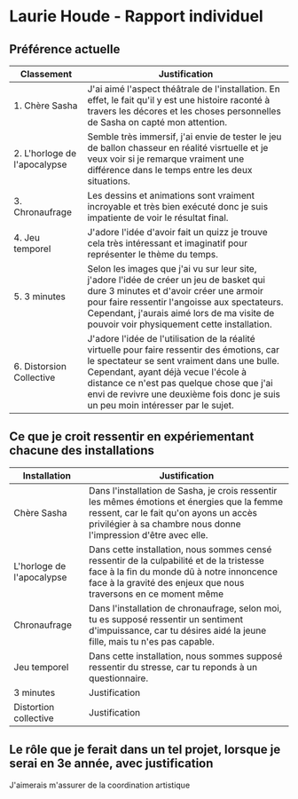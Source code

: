 # Laurie Houde - Rapport individuel

##  Préférence actuelle

| Classement | Justification |
| ----------- | ----------- |
| 1. Chère Sasha | J'ai aimé l'aspect théâtrale de l'installation. En effet, le fait qu'il y est une histoire raconté à travers les décores et les choses personnelles de Sasha on capté mon attention. |
| 2. L'horloge de l'apocalypse | Semble très immersif, j'ai envie de tester le jeu de ballon chasseur en réalité visrtuelle et je veux voir si je remarque vraiment une différence dans le temps entre les deux situations. |
| 3. Chronaufrage | Les dessins et animations sont vraiment incroyable et très bien exécuté donc je suis impatiente de voir le résultat final. |
| 4. Jeu temporel | J'adore l'idée d'avoir fait un quizz je trouve cela très intéressant et imaginatif pour représenter le thème du temps. |
| 5. 3 minutes |  Selon les images que j'ai vu sur leur site, j'adore l'idée de créer un jeu de basket qui dure 3 minutes et d'avoir créer une armoir pour faire ressentir l'angoisse aux spectateurs. Cependant, j'aurais aimé lors de ma visite de pouvoir voir physiquement cette installation. |
| 6. Distorsion Collective| J'adore l'idée de l'utilisation de la réalité virtuelle pour faire ressentir des émotions, car le spectateur se sent vraiment dans une bulle. Cependant, ayant déjà vecue l'école à distance ce n'est pas quelque chose que j'ai envi de revivre une deuxième fois donc je suis un peu moin intéresser par le sujet.|

##  Ce que je croit ressentir en expériementant chacune des installations

| Installation | Justification |
| ----------- | ----------- |
| Chère Sasha | Dans l'installation de Sasha, je crois ressentir les mêmes émotions et énergies que la femme ressent, car le fait qu'on ayons un accès privilégier à sa chambre nous donne l'impression d'être avec elle. |
| L'horloge de l'apocalypse| Dans cette installation, nous sommes censé ressentir de la culpabilité et de la tristesse face à la fin du monde dû à notre innoncence face à la gravité des enjeux que nous traversons en ce moment même |
| Chronaufrage  | Dans l'installation de chronaufrage, selon moi, tu es supposé ressentir un sentiment d'impuissance, car tu désires aidé la jeune fille, mais tu n'es pas capable.   |
| Jeu temporel |Dans cette installation, nous sommes supposé ressentir du stresse, car tu reponds à un questionnaire. |
|  3 minutes  | Justification |
| Distortion collective | Justification |

##  Le rôle que je ferait dans un tel projet, lorsque je serai en 3e année, avec justification

J'aimerais m'assurer de la coordination artistique
